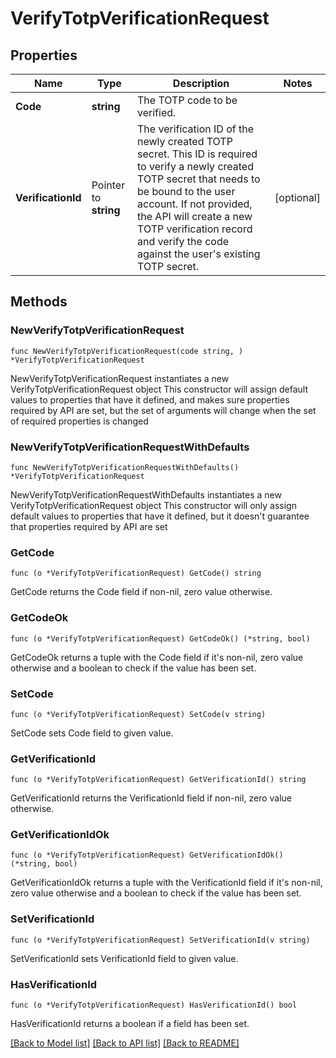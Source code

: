 # VerifyTotpVerificationRequest

## Properties

Name | Type | Description | Notes
------------ | ------------- | ------------- | -------------
**Code** | **string** | The TOTP code to be verified. | 
**VerificationId** | Pointer to **string** | The verification ID of the newly created TOTP secret. This ID is required to verify a newly created TOTP secret that needs to be bound to the user account. If not provided, the API will create a new TOTP verification record and verify the code against the user&#39;s existing TOTP secret. | [optional] 

## Methods

### NewVerifyTotpVerificationRequest

`func NewVerifyTotpVerificationRequest(code string, ) *VerifyTotpVerificationRequest`

NewVerifyTotpVerificationRequest instantiates a new VerifyTotpVerificationRequest object
This constructor will assign default values to properties that have it defined,
and makes sure properties required by API are set, but the set of arguments
will change when the set of required properties is changed

### NewVerifyTotpVerificationRequestWithDefaults

`func NewVerifyTotpVerificationRequestWithDefaults() *VerifyTotpVerificationRequest`

NewVerifyTotpVerificationRequestWithDefaults instantiates a new VerifyTotpVerificationRequest object
This constructor will only assign default values to properties that have it defined,
but it doesn't guarantee that properties required by API are set

### GetCode

`func (o *VerifyTotpVerificationRequest) GetCode() string`

GetCode returns the Code field if non-nil, zero value otherwise.

### GetCodeOk

`func (o *VerifyTotpVerificationRequest) GetCodeOk() (*string, bool)`

GetCodeOk returns a tuple with the Code field if it's non-nil, zero value otherwise
and a boolean to check if the value has been set.

### SetCode

`func (o *VerifyTotpVerificationRequest) SetCode(v string)`

SetCode sets Code field to given value.


### GetVerificationId

`func (o *VerifyTotpVerificationRequest) GetVerificationId() string`

GetVerificationId returns the VerificationId field if non-nil, zero value otherwise.

### GetVerificationIdOk

`func (o *VerifyTotpVerificationRequest) GetVerificationIdOk() (*string, bool)`

GetVerificationIdOk returns a tuple with the VerificationId field if it's non-nil, zero value otherwise
and a boolean to check if the value has been set.

### SetVerificationId

`func (o *VerifyTotpVerificationRequest) SetVerificationId(v string)`

SetVerificationId sets VerificationId field to given value.

### HasVerificationId

`func (o *VerifyTotpVerificationRequest) HasVerificationId() bool`

HasVerificationId returns a boolean if a field has been set.


[[Back to Model list]](../README.md#documentation-for-models) [[Back to API list]](../README.md#documentation-for-api-endpoints) [[Back to README]](../README.md)


